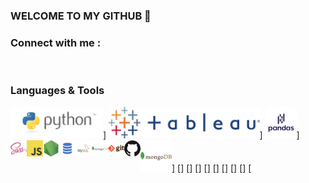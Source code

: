 ### WELCOME TO MY GITHUB 👋

<!--
**RRbenitez77/RRbenitez77** is a ✨ _special_ ✨ repository 



- 🔭 Always thinking of the next big Idea
- 🌱 Looking for new project to get my Keyboard Dirty
- 👯 Looking to Collaborate with others (Teamwork makes the Dream work)
- 🤔 2022 Goal to Work at an advanced Company 
- 💬 creating ways to challange myself
- 📫 ricardoramonb@outlook.com
- 😄 Sonrisa
-->

### Connect with me :

<a href="https://https://www.linkedin.com/in/ricardo-r-benit%C3%A9z-2219b4a2/" class="social-icon si-rounded si-small si-linkedin">
  <i class="icon-linkedin"></i>
</a>

<br />

### Languages & Tools

 
<img src="https://github.com/RRbenitez77/RRbenitez77/blob/main/python-logo-master-v3-TM.png" height="50"/>]
<img src="https://github.com/RRbenitez77/RRbenitez77/blob/main/Tableau_Logo.png" height="50" >]
<img src="https://github.com/RRbenitez77/RRbenitez77/blob/main/pandas-logo-300.png" height="50">]
<img src="https://github.com/RRbenitez77/RRbenitez77/blob/main/mongodb.png" height="50">] 
 [<img align="left" alt="Sass" width="26px" src="https://raw.githubusercontent.com/github/explore/80688e429a7d4ef2fca1e82350fe8e3517d3494d/topics/sass/sass.png" />]
 [<img align="left" alt="JavaScript" width="26px" src="https://raw.githubusercontent.com/github/explore/80688e429a7d4ef2fca1e82350fe8e3517d3494d/topics/javascript/javascript.png" />]
 [<img align="left" alt="Node.js" width="26px" src="https://raw.githubusercontent.com/github/explore/80688e429a7d4ef2fca1e82350fe8e3517d3494d/topics/nodejs/nodejs.png" />]
 [<img align="left" alt="SQL" width="26px" src="https://raw.githubusercontent.com/github/explore/80688e429a7d4ef2fca1e82350fe8e3517d3494d/topics/sql/sql.png" />]
 [<img align="left" alt="MySQL" width="26px" src="https://raw.githubusercontent.com/github/explore/80688e429a7d4ef2fca1e82350fe8e3517d3494d/topics/mysql/mysql.png" />]
 [<img align="left" alt="MongoDB" width="26px" src="https://raw.githubusercontent.com/github/explore/80688e429a7d4ef2fca1e82350fe8e3517d3494d/topics/mongodb/mongodb.png" />]
 [<img align="left" alt="Git" width="26px" src="https://raw.githubusercontent.com/github/explore/80688e429a7d4ef2fca1e82350fe8e3517d3494d/topics/git/git.png" />]
 [<img align="left" alt="GitHub" width="26px" src="https://raw.githubusercontent.com/github/explore/78df643247d429f6cc873026c0622819ad797942/topics/github/github.png" />]
 [
